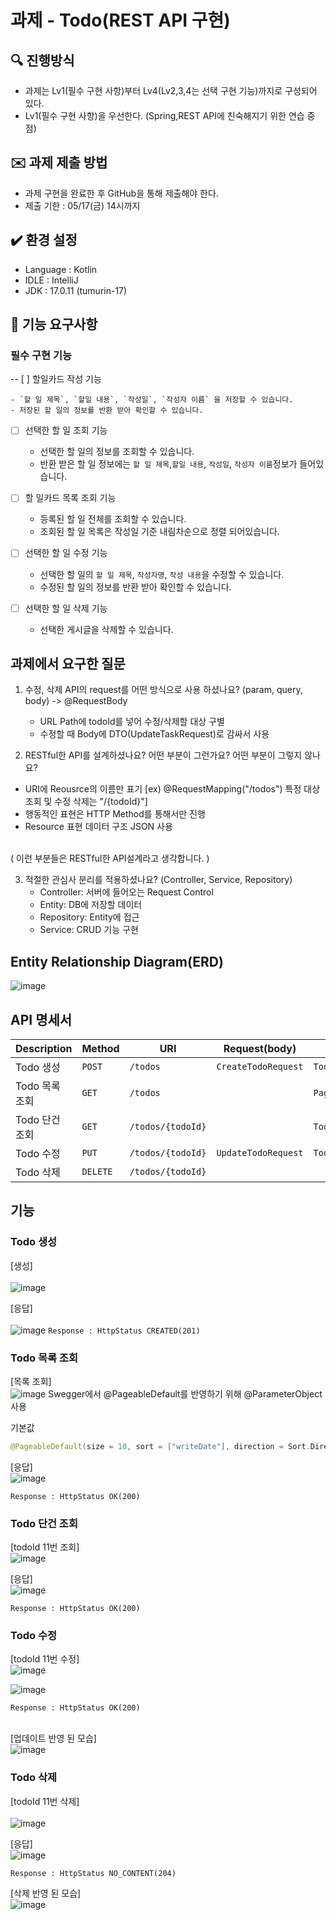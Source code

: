 # 과제 - Todo(REST API 구현)

## 🔍 진행방식


- 과제는  Lv1(필수 구현 사항)부터 Lv4(Lv2,3,4는 선택 구현 기능)까지로 구성되어 있다.
- Lv1(필수 구현 사항)을 우선한다. (Spring,REST API에 친숙해지기 위한 연습 중점)

## ✉️ 과제 제출 방법

- 과제 구현을 완료한 후 GitHub을 통해 제출해야 한다.
- 제출 기한 : 05/17(금) 14시까지
   

## ✔️ 환경 설정

- Language : Kotlin
- IDLE : IntelliJ
- JDK : 17.0.11 (tumurin-17)


## 🚀 기능 요구사항

 ### 필수 구현 기능

-- [ ]  할일카드 작성 기능
        
    - `할 일 제목`, `할일 내용`, `작성일`, `작성자 이름` 을 저장할 수 있습니다.
    - 저장된 할 일의 정보를 반환 받아 확인할 수 있습니다.
- [ ]  선택한 할 일 조회 기능
        
    - 선택한 할 일의 정보를 조회할 수 있습니다.
    - 반환 받은 할 일 정보에는 `할 일 제목`,`할일 내용`, `작성일`, `작성자 이름`정보가 들어있습니다.
- [ ]  할 일카드 목록 조회 기능
        
    - 등록된 할 일 전체를 조회할 수 있습니다.
    - 조회된 할 일 목록은 작성일 기준 내림차순으로 정렬 되어있습니다.
- [ ]  선택한 할 일 수정 기능
        
    - 선택한 할 일의 `할 일 제목`, `작성자명`, `작성 내용`을 수정할 수 있습니다.
    - 수정된 할 일의 정보를 반환 받아 확인할 수 있습니다.
- [ ]  선택한 할 일 삭제 기능
    - 선택한 게시글을 삭제할 수 있습니다.
      
## 과제에서 요구한 질문
1. 수정, 삭제 API의 request를 어떤 방식으로 사용 하셨나요? (param, query, body)
   -> @RequestBody
   - URL Path에 todoId를 넣어 수정/삭제할 대상 구별
   - 수정할 때 Body에 DTO(UpdateTaskRequest)로 감싸서 사용
     </br>
   
2. RESTful한 API를 설계하셨나요? 어떤 부분이 그런가요? 어떤 부분이 그렇지 않나요?
  - URI에 Reousrce의 이름만 표기 [ex) @RequestMapping("/todos") 특정 대상 조회 및 수정 삭제는 "/{todoId}"]
  - 행동적인 표현은 HTTP Method를 통해서만 진행
  - Resource 표현 데이터 구조 JSON 사용</br>
  </br>
 ( 이런 부분들은 RESTful한 API설계라고 생각합니다. )
   
3. 적절한 관심사 분리를 적용하셨나요? (Controller, Service, Repository)
   - Controller: 서버에 들어오는 Request Control
   - Entity: DB에 저장할 데이터
   - Repository: Entity에 접근
   - Service: CRUD 기능 구현
   
## Entity Relationship Diagram(ERD)
![image](https://github.com/Kozy5/Todo/assets/96171308/ba602e2e-b4b3-4bed-a23a-0de2c0391bb5)

## API 명세서
|Description|Method|URI|Request(body)|Response
|---|---|---|---|---|
|Todo 생성|`POST`|`/todos`|`CreateTodoRequest`|`TodoResponse`|
|Todo 목록 조회|`GET`|`/todos`||`Page<TodoResponse>`|
|Todo 단건 조회|`GET`|`/todos/{todoId}`||`TodoResponse`|
|Todo 수정|`PUT`|`/todos/{todoId}`|`UpdateTodoRequest`|`TodoResponse`|
|Todo 삭제|`DELETE`|`/todos/{todoId}`|||

## 기능
### Todo 생성
[생성]     
<br/>
![image](https://github.com/Kozy5/Todo/assets/96171308/3e4d6594-9391-4ce2-94f8-be9baca00fa5)

[응답]   
<br/>
![image](https://github.com/Kozy5/Todo/assets/96171308/3c734c69-296e-4ed9-ac2c-d54fcfb4e546)
`Response : HttpStatus CREATED(201)`
<br/>


### Todo 목록 조회
[목록 조회]
<br/>
![image](https://github.com/Kozy5/Todo/assets/96171308/7ac5410f-a2fe-477e-8c69-5900d1e3cc6c)
Swegger에서 @PageableDefault를 반영하기 위해 @ParameterObject사용

기본값 
```kotlin
@PageableDefault(size = 10, sort = ["writeDate"], direction = Sort.Direction.DESC)
```
[응답]
<br/>
![image](https://github.com/Kozy5/Todo/assets/96171308/c13169d3-9357-444e-91b6-cea6770b623d)

`Response : HttpStatus OK(200)`
<br/>


### Todo 단건 조회
[todoId 11번 조회]
<br/>
![image](https://github.com/Kozy5/Todo/assets/96171308/6cc23923-3076-43ef-86b0-12e5b9e0d1c3)

[응답]
<br/>
![image](https://github.com/Kozy5/Todo/assets/96171308/ade8e21a-e5e5-481d-aa68-5386a8d31be1)

`Response : HttpStatus OK(200)`
<br/>

### Todo 수정
[todoId 11번 수정]
<br/>
![image](https://github.com/Kozy5/Todo/assets/96171308/bb588d52-d581-42d5-83ca-24225c2dfa1b)


![image](https://github.com/Kozy5/Todo/assets/96171308/1da5efdb-9b2c-4c6e-b486-30cdd7f81ede)


`Response : HttpStatus OK(200)`   
<br/>
  
[업데이트 반영 된 모습]
<br/>
![image](https://github.com/Kozy5/Todo/assets/96171308/6c82bc56-3c88-4bdb-a2f2-c2f661245c9b)
<br/>



### Todo 삭제
[todoId 11번 삭제]   
<br/>
![image](https://github.com/Kozy5/Todo/assets/96171308/0ecc6fe8-9a1a-4605-aad1-d44b7471464c)

[응답]
<br/>
![image](https://github.com/Kozy5/Todo/assets/96171308/0c504450-0a21-420e-813a-5d3ccf2a698e)

`Response : HttpStatus NO_CONTENT(204)`
<br/>

[삭제 반영 된 모습]
<br/>
![image](https://github.com/Kozy5/Todo/assets/96171308/8a524874-68a1-4b17-ad94-4a26464eca6e)


